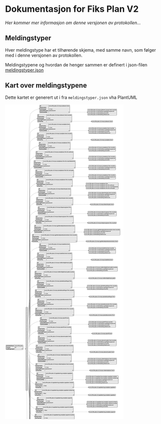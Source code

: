 # Dokumentasjon for Fiks Plan V2

*Her kommer mer informasjon om denne versjonen av protokollen...*

## Meldingstyper

Hver meldingstype har et tilhørende skjema, med samme navn, som følger med i denne versjonen av protokollen.

Meldingstypene og hvordan de henger sammen er definert i json-filen [meldingstyper.json](./../../Schema/V2/meldingstyper/meldingstyper.json)

## Kart over meldingstypene

Dette kartet er generert ut i fra `meldingstyper.json` vha PlantUML

![sekvensdiagram](./../../Schema/V2/meldingstyper/meldingstyper.png)
